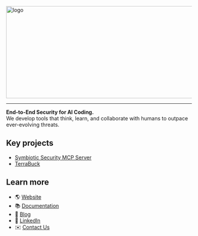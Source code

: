 <img width="960" height="250" alt="logo" src="https://github.com/user-attachments/assets/40e3d327-d457-436f-bb33-775094b35d4e" />

---

**End-to-End Security for AI Coding.**  
We develop tools that think, learn, and collaborate with humans to outpace ever-evolving threats.

## Key projects
- [Symbiotic Security MCP Server](https://github.com/SymbioticSec/mcp)
- [TerraBuck](https://github.com/SymbioticSec/terrabuck)

## Learn more

- 🌎 [Website](https://symbioticsec.ai)
- 📚 [Documentation](https://docs.symbioticsec.ai/)
- 🧾 [Blog](https://symbioticsec.ai/blog)  
- 💼 [LinkedIn](https://linkedin.com/company/symbioticsecurity)  
- ✉️ [Contact Us](mailto:contact@symbioticsec.ai)
